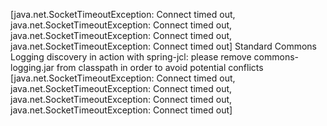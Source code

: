 [java.net.SocketTimeoutException: Connect timed out, java.net.SocketTimeoutException: Connect timed out, java.net.SocketTimeoutException: Connect timed out, java.net.SocketTimeoutException: Connect timed out]
Standard Commons Logging discovery in action with spring-jcl: please remove commons-logging.jar from classpath in order to avoid potential conflicts
[java.net.SocketTimeoutException: Connect timed out, java.net.SocketTimeoutException: Connect timed out, java.net.SocketTimeoutException: Connect timed out, java.net.SocketTimeoutException: Connect timed out]